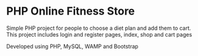 # PHP Online Fitness Store

Simple PHP project for people to choose a diet plan and add them to cart. This project includes login and register pages, index, shop and cart pages

Developed using PHP, MySQL, WAMP and Bootstrap
